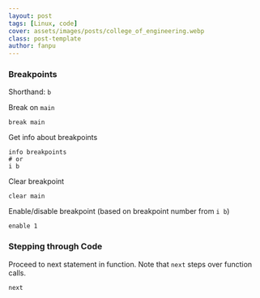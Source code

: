 ```yaml
---
layout: post
tags: [Linux, code]
cover: assets/images/posts/college_of_engineering.webp
class: post-template
author: fanpu
---
```


### Breakpoints
Shorthand: `b`

Break on `main`
```gdb
break main
```

Get info about breakpoints
```gdb
info breakpoints
# or
i b
```

Clear breakpoint
```
clear main
```

Enable/disable breakpoint (based on breakpoint number from `i b`)
```
enable 1
```

### Stepping through Code
Proceed to next statement in function. Note that `next` steps over function calls.
```
next
```

